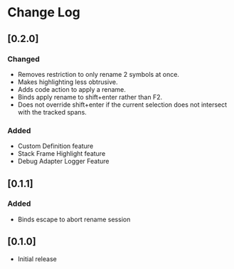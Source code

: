 # Change Log

## [0.2.0]

### Changed

-   Removes restriction to only rename 2 symbols at once.
-   Makes highlighting less obtrusive.
-   Adds code action to apply a rename.
-   Binds apply rename to shift+enter rather than F2.
-   Does not override shift+enter if the current selection does not intersect with the tracked spans.

### Added

-   Custom Definition feature
-   Stack Frame Highlight feature
-   Debug Adapter Logger Feature

## [0.1.1]

### Added

-   Binds escape to abort rename session

## [0.1.0]

-   Initial release
